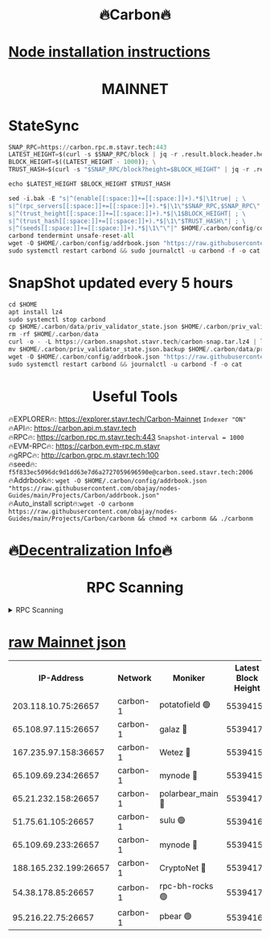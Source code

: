 <h1 align="center"> 🔥Carbon🔥</h1>

[Node installation instructions](https://github.com/obajay/nodes-Guides/tree/main/Projects/Carbon)
=
<h1 align="center"> MAINNET</h1>

# StateSync
```python
SNAP_RPC=https://carbon.rpc.m.stavr.tech:443
LATEST_HEIGHT=$(curl -s $SNAP_RPC/block | jq -r .result.block.header.height); \
BLOCK_HEIGHT=$((LATEST_HEIGHT - 1000)); \
TRUST_HASH=$(curl -s "$SNAP_RPC/block?height=$BLOCK_HEIGHT" | jq -r .result.block_id.hash)

echo $LATEST_HEIGHT $BLOCK_HEIGHT $TRUST_HASH

sed -i.bak -E "s|^(enable[[:space:]]+=[[:space:]]+).*$|\1true| ; \
s|^(rpc_servers[[:space:]]+=[[:space:]]+).*$|\1\"$SNAP_RPC,$SNAP_RPC\"| ; \
s|^(trust_height[[:space:]]+=[[:space:]]+).*$|\1$BLOCK_HEIGHT| ; \
s|^(trust_hash[[:space:]]+=[[:space:]]+).*$|\1\"$TRUST_HASH\"| ; \
s|^(seeds[[:space:]]+=[[:space:]]+).*$|\1\"\"|" $HOME/.carbon/config/config.toml
carbond tendermint unsafe-reset-all
wget -O $HOME/.carbon/config/addrbook.json "https://raw.githubusercontent.com/obajay/nodes-Guides/main/Projects/Carbon/addrbook.json"
sudo systemctl restart carbond && sudo journalctl -u carbond -f -o cat
```
# SnapShot  updated every 5 hours
```python
cd $HOME
apt install lz4
sudo systemctl stop carbond
cp $HOME/.carbon/data/priv_validator_state.json $HOME/.carbon/priv_validator_state.json.backup
rm -rf $HOME/.carbon/data
curl -o - -L https://carbon.snapshot.stavr.tech/carbon-snap.tar.lz4 | lz4 -c -d - | tar -x -C $HOME/.carbon --strip-components 2
mv $HOME/.carbon/priv_validator_state.json.backup $HOME/.carbon/data/priv_validator_state.json
wget -O $HOME/.carbon/config/addrbook.json "https://raw.githubusercontent.com/obajay/nodes-Guides/main/Projects/Carbon/addrbook.json"
sudo systemctl restart carbond && journalctl -u carbond -f -o cat
```

 <h1 align="center"> Useful Tools</h1>

🔥EXPLORER🔥:     https://explorer.stavr.tech/Carbon-Mainnet        `Indexer "ON"` \
🔥API🔥:          https://carbon.api.m.stavr.tech \
🔥RPC🔥:          https://carbon.rpc.m.stavr.tech:443              `Snapshot-interval = 1000` \
🔥EVM-RPC🔥:      https://carbon.evm-rpc.m.stavr \
🔥gRPC🔥:         http://carbon.grpc.m.stavr.tech:100 \
🔥seed🔥:      `f5f833ec5096dc9d1dd63e7d6a2727059696590e@carbon.seed.stavr.tech:2006` \
🔥Addrbook🔥:  `wget -O $HOME/.carbon/config/addrbook.json "https://raw.githubusercontent.com/obajay/nodes-Guides/main/Projects/Carbon/addrbook.json"` \
🔥Auto_install script🔥:`wget -O carbonm https://raw.githubusercontent.com/obajay/nodes-Guides/main/Projects/Carbon/carbonm && chmod +x carbonm && ./carbonm`

🔥[Decentralization Info](https://github.com/obajay/StateSync-snapshots/tree/main/Projects/Carbon/Decentralization)🔥
=
<h1 align="center"> RPC Scanning</h1>

<details>
<summary>RPC Scanning</summary>

<h2 align="center"> We scan nodes in real time every 4 hours. And we provide the final result of RPC endpoints.
We cannot influence the operation of these nodes in any way. </h2>


```python
If Voting Power is higher than 0 --> then the Node is a validator of the network and may be subject to attack and be a potential threat to the chain.
```
```python
We marked such validators with a red symbol
```

</details>

[raw Mainnet json](https://rpc-check.carbonm.stavr.tech/carbonm/rpc-carbonm-result.json)
=


<table><tr><th>IP-Address</th><th>Network</th><th>Moniker</th><th>Latest Block Height</th><th>Earliest Block Height</th><th>Catching Up</th><th>Tx Index</th><th>Voting Power</th><th>Scan Time</th></tr><tr><td>203.118.10.75:26657</td><td>carbon-1</td><td>potatofield 🟢</td><td>55394158</td><td>21164241</td><td>False</td><td>on</td><td>0</td><td>2024-03-27T06:31:19.566138456UTC</td></tr><tr><td>65.108.97.115:26657</td><td>carbon-1</td><td>galaz 🔴</td><td>55394170</td><td>47374001</td><td>False</td><td>on</td><td>10443958924</td><td>2024-03-27T06:31:47.541016368UTC</td></tr><tr><td>167.235.97.158:36657</td><td>carbon-1</td><td>Wetez 🔴</td><td>55394154</td><td>48067570</td><td>False</td><td>on</td><td>1385535496</td><td>2024-03-27T06:31:12.215544008UTC</td></tr><tr><td>65.109.69.234:26657</td><td>carbon-1</td><td>mynode 🔴</td><td>55394154</td><td>53160001</td><td>False</td><td>off</td><td>12070883717</td><td>2024-03-27T06:31:12.508422499UTC</td></tr><tr><td>65.21.232.158:26657</td><td>carbon-1</td><td>polarbear_main 🔴</td><td>55394172</td><td>54286001</td><td>False</td><td>on</td><td>10771319481</td><td>2024-03-27T06:31:52.144941065UTC</td></tr><tr><td>51.75.61.105:26657</td><td>carbon-1</td><td>sulu 🟢</td><td>55394162</td><td>54542001</td><td>False</td><td>off</td><td>0</td><td>2024-03-27T06:31:34.641839681UTC</td></tr><tr><td>65.109.69.233:26657</td><td>carbon-1</td><td>mynode 🔴</td><td>55394153</td><td>54660001</td><td>False</td><td>off</td><td>8377617959</td><td>2024-03-27T06:31:11.986728206UTC</td></tr><tr><td>188.165.232.199:26657</td><td>carbon-1</td><td>CryptoNet 🔴</td><td>55394172</td><td>55078001</td><td>False</td><td>off</td><td>3519803273</td><td>2024-03-27T06:31:51.861304101UTC</td></tr><tr><td>54.38.178.85:26657</td><td>carbon-1</td><td>rpc-bh-rocks 🟢</td><td>55394176</td><td>55108001</td><td>False</td><td>on</td><td>0</td><td>2024-03-27T06:31:58.543192975UTC</td></tr><tr><td>95.216.22.75:26657</td><td>carbon-1</td><td>pbear 🟢</td><td>55394164</td><td>55168001</td><td>False</td><td>on</td><td>0</td><td>2024-03-27T06:31:36.991222250UTC</td></tr></table>
